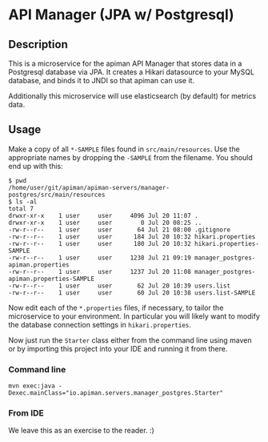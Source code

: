 # API Manager (JPA w/ Postgresql)

## Description
This is a microservice for the apiman API Manager that stores data in a Postgresql
database via JPA.  It creates a Hikari datasource to your MySQL database, and
binds it to JNDI so that apiman can use it.

Additionally this microservice will use elasticsearch (by default) for metrics
data.

## Usage
Make a copy of all `*-SAMPLE` files found in `src/main/resources`.  Use
the appropriate names by dropping the `-SAMPLE` from the filename.  You should
end up with this:

```
$ pwd
/home/user/git/apiman/apiman-servers/manager-postgres/src/main/resources
$ ls -al
total 7
drwxr-xr-x    1 user     user     4096 Jul 20 11:07 .
drwxr-xr-x    1 user     user        0 Jul 20 08:25 ..
-rw-r--r--    1 user     user       64 Jul 21 08:00 .gitignore
-rw-r--r--    1 user     user      184 Jul 20 10:32 hikari.properties
-rw-r--r--    1 user     user      180 Jul 20 10:32 hikari.properties-SAMPLE
-rw-r--r--    1 user     user     1238 Jul 21 09:19 manager_postgres-apiman.properties
-rw-r--r--    1 user     user     1237 Jul 20 11:08 manager_postgres-apiman.properties-SAMPLE
-rw-r--r--    1 user     user       62 Jul 20 10:39 users.list
-rw-r--r--    1 user     user       60 Jul 20 10:38 users.list-SAMPLE
```

Now edit each of the `*.properties` files, if necessary, to tailor the 
microservice to your environment.  In particular you will likely want to modify
the database connection settings in `hikari.properties`.

Now just run the `Starter` class either from the command line using maven or by importing
this project into your IDE and running it from there.

### Command line
```
mvn exec:java -Dexec.mainClass="io.apiman.servers.manager_postgres.Starter"
```

### From IDE
We leave this as an exercise to the reader. :)
